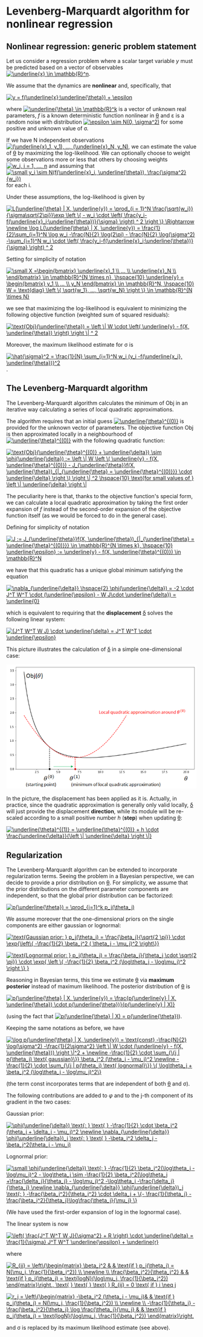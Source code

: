 # Levenberg-Marquardt algorithm for nonlinear regression

## Nonlinear regression: generic problem statement
Let us consider a regression problem where a scalar target variable _y_ must be predicted based on a vector of observables <a href="https://www.codecogs.com/eqnedit.php?latex=\underline{x}&space;\in&space;\mathbb{R}^n" target="_blank"><img src="https://latex.codecogs.com/gif.latex?\underline{x}&space;\in&space;\mathbb{R}^n" title="\underline{x} \in \mathbb{R}^n" /></a>.

We assume that the dynamics are **nonlinear** and, specifically, that

<a href="https://www.codecogs.com/eqnedit.php?latex=y&space;=&space;f(\underline{x};\underline{\theta})&space;&plus;&space;\epsilon" target="_blank"><img src="https://latex.codecogs.com/gif.latex?y&space;=&space;f(\underline{x};\underline{\theta})&space;&plus;&space;\epsilon" title="y = f(\underline{x};\underline{\theta}) + \epsilon" /></a>

where <a href="https://www.codecogs.com/eqnedit.php?latex=\underline{\theta}&space;\in&space;\mathbb{R}^k" target="_blank"><img src="https://latex.codecogs.com/gif.latex?\underline{\theta}&space;\in&space;\mathbb{R}^k" title="\underline{\theta} \in \mathbb{R}^k" /></a>  is a vector of unknown real parameters, _f_ is a known deterministic function nonlinear in <ins>&theta;</ins> and &epsilon; is a random noise with distribution <a href="https://www.codecogs.com/eqnedit.php?latex=\epsilon&space;\sim&space;N(0,&space;\sigma^2)" target="_blank"><img src="https://latex.codecogs.com/gif.latex?\epsilon&space;\sim&space;N(0,&space;\sigma^2)" title="\epsilon \sim N(0, \sigma^2)" /></a> for some positive and unknown value of &sigma;.

If we have N independent observations <a href="https://www.codecogs.com/eqnedit.php?latex=(\underline{x}_1,&space;y_1),&space;...,&space;(\underline{x}_N,&space;y_N)" target="_blank"><img src="https://latex.codecogs.com/gif.latex?(\underline{x}_1,&space;y_1),&space;...,&space;(\underline{x}_N,&space;y_N)" title="(\underline{x}_1, y_1), ..., (\underline{x}_N, y_N)" /></a>, we can estimate the value of <ins>&theta;</ins> by maximizing the log-likelihood. We can optionally choose to weight some observations more or less that others by choosing weights <a href="https://www.codecogs.com/eqnedit.php?latex=\dpi{100}&space;w_i,&space;i&space;=&space;1,&space;...,&space;n" target="_blank"><img src="https://latex.codecogs.com/svg.latex?\dpi{100}&space;w_i,&space;i&space;=&space;1,&space;...,&space;n" title="w_i, i = 1, ..., n" /></a> and assuming that <a href="https://www.codecogs.com/eqnedit.php?latex=\dpi{100}&space;\small&space;y_i&space;\sim&space;N(f(\underline{x}_i,&space;\underline{\theta}),&space;\frac{\sigma^2}{w_i})" target="_blank"><img src="https://latex.codecogs.com/svg.latex?\dpi{100}&space;\small&space;y_i&space;\sim&space;N(f(\underline{x}_i,&space;\underline{\theta}),&space;\frac{\sigma^2}{w_i})" title="\small y_i \sim N(f(\underline{x}_i, \underline{\theta}), \frac{\sigma^2}{w_i})" /></a> for each i.  

Under these assumptions, the log-likelihood is given by

<a href="https://www.codecogs.com/eqnedit.php?latex=L(\underline{\theta}&space;|&space;X,&space;\underline{y})&space;=&space;\prod_{i&space;=&space;1}^N&space;\frac{\sqrt{w_i}}{\sigma\sqrt{2\pi}}\exp&space;\left&space;\{&space;-&space;w_i&space;\cdot&space;\left(&space;\frac{y_i-f(\underline{x}_i;\underline{\theta})}{\sigma}&space;\right)&space;^&space;2&space;\right&space;\}&space;\Rightarrow&space;\newline&space;\log&space;L(\underline{\theta}&space;|&space;X,&space;\underline{y})&space;=&space;\frac{1}{2}\sum_{i=1}^N&space;\log&space;w_i&space;-\frac{N}{2}&space;\log(2\pi)&space;-&space;\frac{N}{2}&space;\log(\sigma^2)&space;-\sum_{i=1}^N&space;w_i&space;\cdot&space;\left(&space;\frac{y_i-f(\underline{x}_i;\underline{\theta})}{\sigma}&space;\right)&space;^&space;2" target="_blank"><img src="https://latex.codecogs.com/svg.latex?L(\underline{\theta}&space;|&space;X,&space;\underline{y})&space;=&space;\prod_{i&space;=&space;1}^N&space;\frac{\sqrt{w_i}}{\sigma\sqrt{2\pi}}\exp&space;\left&space;\{&space;-&space;w_i&space;\cdot&space;\left(&space;\frac{y_i-f(\underline{x}_i;\underline{\theta})}{\sigma}&space;\right)&space;^&space;2&space;\right&space;\}&space;\Rightarrow&space;\newline&space;\log&space;L(\underline{\theta}&space;|&space;X,&space;\underline{y})&space;=&space;\frac{1}{2}\sum_{i=1}^N&space;\log&space;w_i&space;-\frac{N}{2}&space;\log(2\pi)&space;-&space;\frac{N}{2}&space;\log(\sigma^2)&space;-\sum_{i=1}^N&space;w_i&space;\cdot&space;\left(&space;\frac{y_i-f(\underline{x}_i;\underline{\theta})}{\sigma}&space;\right)&space;^&space;2" title="L(\underline{\theta} | X, \underline{y}) = \prod_{i = 1}^N \frac{\sqrt{w_i}}{\sigma\sqrt{2\pi}}\exp \left \{ - w_i \cdot \left( \frac{y_i-f(\underline{x}_i;\underline{\theta})}{\sigma} \right) ^ 2 \right \} \Rightarrow \newline \log L(\underline{\theta} | X, \underline{y}) = \frac{1}{2}\sum_{i=1}^N \log w_i -\frac{N}{2} \log(2\pi) - \frac{N}{2} \log(\sigma^2) -\sum_{i=1}^N w_i \cdot \left( \frac{y_i-f(\underline{x}_i;\underline{\theta})}{\sigma} \right) ^ 2" /></a>
  
Setting for simplicity of notation

<a href="https://www.codecogs.com/eqnedit.php?latex=\dpi{100}&space;\small&space;X&space;=\begin{bmatrix}&space;\underline{x}_1&space;\\&space;...&space;\\&space;\underline{x}_N&space;\\&space;\end{bmatrix}&space;\in&space;\mathbb{R}^{N&space;\times&space;n},&space;\hspace{10}&space;\underline{y}&space;=&space;\begin{bmatrix}&space;y_1&space;\\&space;...&space;\\&space;y_N&space;\end{bmatrix}&space;\in&space;\mathbb{R}^N,&space;\hspace{10}&space;W&space;=&space;\text{diag}&space;\left&space;\{&space;\sqrt{w_1},&space;...,&space;\sqrt{w_N}&space;\right&space;\}&space;\in&space;\mathbb{R}^{N&space;\times&space;N}" target="_blank"><img src="https://latex.codecogs.com/svg.latex?\dpi{100}&space;\small&space;X&space;=\begin{bmatrix}&space;\underline{x}_1&space;\\&space;...&space;\\&space;\underline{x}_N&space;\\&space;\end{bmatrix}&space;\in&space;\mathbb{R}^{N&space;\times&space;n},&space;\hspace{10}&space;\underline{y}&space;=&space;\begin{bmatrix}&space;y_1&space;\\&space;...&space;\\&space;y_N&space;\end{bmatrix}&space;\in&space;\mathbb{R}^N,&space;\hspace{10}&space;W&space;=&space;\text{diag}&space;\left&space;\{&space;\sqrt{w_1},&space;...,&space;\sqrt{w_N}&space;\right&space;\}&space;\in&space;\mathbb{R}^{N&space;\times&space;N}" title="\small X =\begin{bmatrix} \underline{x}_1 \\ ... \\ \underline{x}_N \\ \end{bmatrix} \in \mathbb{R}^{N \times n}, \hspace{10} \underline{y} = \begin{bmatrix} y_1 \\ ... \\ y_N \end{bmatrix} \in \mathbb{R}^N, \hspace{10} W = \text{diag} \left \{ \sqrt{w_1}, ..., \sqrt{w_N} \right \} \in \mathbb{R}^{N \times N}" /></a>

we see that maximizing the log-likelihood is equivalent to minimizing the following objective function (weighted sum of squared residuals):

<a href="https://www.codecogs.com/eqnedit.php?latex=\text{Obj}(\underline{\theta})&space;=&space;\left&space;\|&space;W&space;\cdot&space;\left(&space;\underline{y}&space;-&space;f(X,&space;\underline{\theta})&space;\right)&space;\right&space;\|&space;^&space;2" target="_blank"><img src="https://latex.codecogs.com/svg.latex?\text{Obj}(\underline{\theta})&space;=&space;\left&space;\|&space;W&space;\cdot&space;\left(&space;\underline{y}&space;-&space;f(X,&space;\underline{\theta})&space;\right)&space;\right&space;\|&space;^&space;2" title="\text{Obj}(\underline{\theta}) = \left \| W \cdot \left( \underline{y} - f(X, \underline{\theta}) \right) \right \| ^ 2" /></a>

Moreover, the maximum likelihood estimate for &sigma; is

<a href="https://www.codecogs.com/eqnedit.php?latex=\hat{\sigma}^2&space;=&space;\frac{1}{N}&space;\sum_{i=1}^N&space;w_i&space;(y_i&space;-f(\underline{x_i},&space;\underline{\theta}))^2" target="_blank"><img src="https://latex.codecogs.com/svg.latex?\hat{\sigma}^2&space;=&space;\frac{1}{N}&space;\sum_{i=1}^N&space;w_i&space;(y_i&space;-f(\underline{x_i},&space;\underline{\theta}))^2" title="\hat{\sigma}^2 = \frac{1}{N} \sum_{i=1}^N w_i (y_i -f(\underline{x_i}, \underline{\theta}))^2" /></a>.

## The Levenberg-Marquardt algorithm

The Levenberg-Marquardt algorithm calculates the minimum of Obj in an iterative way calculating a series of local quadratic approximations.

The algorithm requires that an initial guess <a href="https://www.codecogs.com/eqnedit.php?latex=\underline{\theta}^{(0)}" target="_blank"><img src="https://latex.codecogs.com/svg.latex?\underline{\theta}^{(0)}" title="\underline{\theta}^{(0)}" /></a> is provided for the unknown vector of parameters. The objective function Obj is then approximated locally in a neighbourhood of <a href="https://www.codecogs.com/eqnedit.php?latex=\underline{\theta}^{(0)}" target="_blank"><img src="https://latex.codecogs.com/svg.latex?\underline{\theta}^{(0)}" title="\underline{\theta}^{(0)}" /></a> with the following quadratic function:

<a href="https://www.codecogs.com/eqnedit.php?latex=\text{Obj}(\underline{\theta}^{(0)}&space;&plus;&space;\underline{\delta})&space;\sim&space;\phi(\underline{\delta})&space;:=&space;\left&space;\|&space;W&space;\left&space;\(&space;\underline{y}&space;-&space;f(X,&space;\underline{\theta}^{(0)})&space;-&space;J_{\underline{\theta}}f(X,&space;\underline{\theta})_{|_{\underline{\theta}&space;=&space;\underline{\theta}^{(0)}}}&space;\cdot&space;\underline{\delta}&space;\right&space;\)&space;\right&space;\|&space;^2&space;\hspace{10}&space;\text{for&space;small&space;values&space;of&space;}&space;\left&space;\|&space;\underline{\delta}&space;\right&space;\|" target="_blank"><img src="https://latex.codecogs.com/svg.latex?\text{Obj}(\underline{\theta}^{(0)}&space;&plus;&space;\underline{\delta})&space;\sim&space;\phi(\underline{\delta})&space;:=&space;\left&space;\|&space;W&space;\left&space;\(&space;\underline{y}&space;-&space;f(X,&space;\underline{\theta}^{(0)})&space;-&space;J_{\underline{\theta}}f(X,&space;\underline{\theta})_{|_{\underline{\theta}&space;=&space;\underline{\theta}^{(0)}}}&space;\cdot&space;\underline{\delta}&space;\right&space;\)&space;\right&space;\|&space;^2&space;\hspace{10}&space;\text{for&space;small&space;values&space;of&space;}&space;\left&space;\|&space;\underline{\delta}&space;\right&space;\|" title="\text{Obj}(\underline{\theta}^{(0)} + \underline{\delta}) \sim \phi(\underline{\delta}) := \left \| W \left \( \underline{y} - f(X, \underline{\theta}^{(0)}) - J_{\underline{\theta}}f(X, \underline{\theta})_{|_{\underline{\theta} = \underline{\theta}^{(0)}}} \cdot \underline{\delta} \right \) \right \| ^2 \hspace{10} \text{for small values of } \left \| \underline{\delta} \right \|" /></a>

The peculiarity here is that, thanks to the objective function's special form, we can calculate a local quadratic approximation by taking the first order expansion of _f_ instead of the second-order expansion of the objective function itself (as we would be forced to do in the general case).

Defining for simplicity of notation

<a href="https://www.codecogs.com/eqnedit.php?latex=J&space;:=&space;J_{\underline{\theta}}f(X,&space;\underline{\theta})_{|_{\underline{\theta}&space;=&space;\underline{\theta}^{(0)}}}&space;\in&space;\mathbb{R}^{N&space;\times&space;k},&space;\hspace{10}&space;\underline{\epsilon}&space;:=&space;\underline{y}&space;-&space;f(X,&space;\underline{\theta}^{(0)})&space;\in&space;\mathbb{R}^N" target="_blank"><img src="https://latex.codecogs.com/svg.latex?J&space;:=&space;J_{\underline{\theta}}f(X,&space;\underline{\theta})_{|_{\underline{\theta}&space;=&space;\underline{\theta}^{(0)}}}&space;\in&space;\mathbb{R}^{N&space;\times&space;k},&space;\hspace{10}&space;\underline{\epsilon}&space;:=&space;\underline{y}&space;-&space;f(X,&space;\underline{\theta}^{(0)})&space;\in&space;\mathbb{R}^N" title="J := J_{\underline{\theta}}f(X, \underline{\theta})_{|_{\underline{\theta} = \underline{\theta}^{(0)}}} \in \mathbb{R}^{N \times k}, \hspace{10} \underline{\epsilon} := \underline{y} - f(X, \underline{\theta}^{(0)}) \in \mathbb{R}^N" /></a>

we have that this quadratic has a unique global minimum satisfying the equation

<a href="https://www.codecogs.com/eqnedit.php?latex=\nabla_{\underline{\delta}}&space;\hspace{2}&space;\phi(\underline{\delta})&space;=&space;-2&space;\cdot&space;J^T&space;W^T&space;\cdot&space;(\underline{\epsilon}&space;-&space;W&space;J\cdot&space;\underline{\delta})&space;=&space;\underline{0}" target="_blank"><img src="https://latex.codecogs.com/svg.latex?\nabla_{\underline{\delta}}&space;\hspace{2}&space;\phi(\underline{\delta})&space;=&space;-2&space;\cdot&space;J^T&space;W^T&space;\cdot&space;(\underline{\epsilon}&space;-&space;W&space;J\cdot&space;\underline{\delta})&space;=&space;\underline{0}" title="\nabla_{\underline{\delta}} \hspace{2} \phi(\underline{\delta}) = -2 \cdot J^T W^T \cdot (\underline{\epsilon} - W J\cdot \underline{\delta}) = \underline{0}" /></a>

which is equivalent to requiring that the **displacement** <ins>&delta;</ins> solves the following linear system:

<a href="https://www.codecogs.com/eqnedit.php?latex=(J^T&space;W^T&space;W&space;J)&space;\cdot&space;\underline{\delta}&space;=&space;J^T&space;W^T&space;\cdot&space;\underline{\epsilon}" target="_blank"><img src="https://latex.codecogs.com/svg.latex?(J^T&space;W^T&space;W&space;J)&space;\cdot&space;\underline{\delta}&space;=&space;J^T&space;W^T&space;\cdot&space;\underline{\epsilon}" title="(J^T W^T W J) \cdot \underline{\delta} = J^T W^T \cdot \underline{\epsilon}" /></a>

This picture illustrates the calculation of <ins>&delta;</ins> in a simple one-dimensional case:

![alt-text](https://github.com/flowel1/nonlinear-regression/blob/master/pictures/quadratic-approx.png)

In the picture, the displacement has been applied as it is. Actually, in practice, since the quadratic approximation is generally only valid locally, <ins>&delta;</ins> will just provide the displacement **direction**, while its module will be re-scaled according to a small positive number _h_ (**step**) when updating <ins>&theta;</ins>:

<a href="https://www.codecogs.com/eqnedit.php?latex=\underline{\theta}^{(1)}&space;=&space;\underline{\theta}^{(0)}&space;&plus;&space;h&space;\cdot&space;\frac{\underline{\delta}}{\left&space;\|&space;\underline{\delta}&space;\right&space;\|}" target="_blank"><img src="https://latex.codecogs.com/svg.latex?\underline{\theta}^{(1)}&space;=&space;\underline{\theta}^{(0)}&space;&plus;&space;h&space;\cdot&space;\frac{\underline{\delta}}{\left&space;\|&space;\underline{\delta}&space;\right&space;\|}" title="\underline{\theta}^{(1)} = \underline{\theta}^{(0)} + h \cdot \frac{\underline{\delta}}{\left \| \underline{\delta} \right \|}" /></a>


## Regularization

The Levenberg-Marquardt algorithm can be extended to incorporate regularization terms. Seeing the problem in a Bayesian perspective, we can decide to provide a prior distribution on <ins>&theta;</ins>. For simplicity, we assume that the prior distributions on the different parameter components are independent, so that the global prior distribution can be factorized:

<a href="https://www.codecogs.com/eqnedit.php?latex=p(\underline{\theta})&space;=&space;\prod_{j=1}^k&space;p_j(\theta_j)" target="_blank"><img src="https://latex.codecogs.com/svg.latex?p(\underline{\theta})&space;=&space;\prod_{j=1}^k&space;p_j(\theta_j)" title="p(\underline{\theta}) = \prod_{j=1}^k p_j(\theta_j)" /></a>

We assume moreover that the one-dimensional priors on the single components are either gaussian or lognormal:

<a href="https://www.codecogs.com/eqnedit.php?latex=\text{Gaussian&space;prior:&space;}&space;p_j(\theta_j)&space;=&space;\frac{\beta_j}{\sqrt{2&space;\pi}}&space;\cdot&space;\exp{\left\{&space;-\frac{1}{2}&space;\beta_j^2&space;(&space;\theta_j&space;-&space;\mu_j)^2&space;\right\}}" target="_blank"><img src="https://latex.codecogs.com/svg.latex?\text{Gaussian&space;prior:&space;}&space;p_j(\theta_j)&space;=&space;\frac{\beta_j}{\sqrt{2&space;\pi}}&space;\cdot&space;\exp{\left\{&space;-\frac{1}{2}&space;\beta_j^2&space;(&space;\theta_j&space;-&space;\mu_j)^2&space;\right\}}" title="\text{Gaussian prior: } p_j(\theta_j) = \frac{\beta_j}{\sqrt{2 \pi}} \cdot \exp{\left\{ -\frac{1}{2} \beta_j^2 ( \theta_j - \mu_j)^2 \right\}}" /></a>

<a href="https://www.codecogs.com/eqnedit.php?latex=\text{Lognormal&space;prior:&space;}&space;p_j(\theta_j)&space;=&space;\frac{\beta_j}{\theta_j&space;\cdot&space;\sqrt{2&space;\pi}}&space;\cdot&space;\exp{&space;\left&space;\{&space;-\frac{1}{2}&space;\beta_j^2&space;(\log\theta_j&space;-&space;\log\mu_j)^2&space;\right&space;\}&space;}" target="_blank"><img src="https://latex.codecogs.com/svg.latex?\text{Lognormal&space;prior:&space;}&space;p_j(\theta_j)&space;=&space;\frac{\beta_j}{\theta_j&space;\cdot&space;\sqrt{2&space;\pi}}&space;\cdot&space;\exp{&space;\left&space;\{&space;-\frac{1}{2}&space;\beta_j^2&space;(\log\theta_j&space;-&space;\log\mu_j)^2&space;\right&space;\}&space;}" title="\text{Lognormal prior: } p_j(\theta_j) = \frac{\beta_j}{\theta_j \cdot \sqrt{2 \pi}} \cdot \exp{ \left \{ -\frac{1}{2} \beta_j^2 (\log\theta_j - \log\mu_j)^2 \right \} }" /></a>

Reasoning in Bayesian terms, this time we estimate <ins>&theta;</ins> via **maximum posterior** instead of maximum likelihood. The posterior distribution of <ins>&theta;</ins> is

<a href="https://www.codecogs.com/eqnedit.php?latex=p(\underline{\theta}&space;|&space;X,&space;\underline{y})&space;=&space;\frac{p(\underline{y}&space;|&space;X,&space;\underline{\theta})&space;\cdot&space;p(\underline{\theta})}{p(\underline{y}&space;|&space;X)}" target="_blank"><img src="https://latex.codecogs.com/svg.latex?p(\underline{\theta}&space;|&space;X,&space;\underline{y})&space;=&space;\frac{p(\underline{y}&space;|&space;X,&space;\underline{\theta})&space;\cdot&space;p(\underline{\theta})}{p(\underline{y}&space;|&space;X)}" title="p(\underline{\theta} | X, \underline{y}) = \frac{p(\underline{y} | X, \underline{\theta}) \cdot p(\underline{\theta})}{p(\underline{y} | X)}" /></a>

(using the fact that <a href="https://www.codecogs.com/eqnedit.php?latex=p(\underline{\theta}&space;|&space;X)&space;=&space;p(\underline{\theta})" target="_blank"><img src="https://latex.codecogs.com/svg.latex?p(\underline{\theta}&space;|&space;X)&space;=&space;p(\underline{\theta})" title="p(\underline{\theta} | X) = p(\underline{\theta})" /></a>).

Keeping the same notations as before, we have

<a href="https://www.codecogs.com/eqnedit.php?latex=\log&space;p(\underline{\theta}&space;|&space;X,&space;\underline{y})&space;=&space;\text{const}&space;-\frac{N}{2}&space;\log(\sigma^2)&space;-\frac{1}{2\sigma^2}&space;\left&space;\|&space;W&space;\cdot&space;(\underline{y}&space;-&space;f(X,&space;\underline{\theta}))&space;\right&space;\|^2&space;&plus;&space;\newline&space;-\frac{1}{2}&space;\cdot&space;\sum_{\{j&space;|&space;p(\theta_j)&space;\text{&space;gaussian}\}}&space;\beta_j^2&space;(\theta_j&space;-&space;\mu_j)^2&space;\newline&space;-\frac{1}{2}&space;\cdot&space;\sum_{\{j&space;|&space;p(\theta_j)&space;\text{&space;lognormal}\}}&space;\{&space;\log\theta_j&space;&plus;&space;\beta_j^2&space;(\log\theta_j&space;-&space;\log\mu_j)^2\}" target="_blank"><img src="https://latex.codecogs.com/svg.latex?\log&space;p(\underline{\theta}&space;|&space;X,&space;\underline{y})&space;=&space;\text{const}&space;-\frac{N}{2}&space;\log(\sigma^2)&space;-\frac{1}{2\sigma^2}&space;\left&space;\|&space;W&space;\cdot&space;(\underline{y}&space;-&space;f(X,&space;\underline{\theta}))&space;\right&space;\|^2&space;&plus;&space;\newline&space;-\frac{1}{2}&space;\cdot&space;\sum_{\{j&space;|&space;p(\theta_j)&space;\text{&space;gaussian}\}}&space;\beta_j^2&space;(\theta_j&space;-&space;\mu_j)^2&space;\newline&space;-\frac{1}{2}&space;\cdot&space;\sum_{\{j&space;|&space;p(\theta_j)&space;\text{&space;lognormal}\}}&space;\{&space;\log\theta_j&space;&plus;&space;\beta_j^2&space;(\log\theta_j&space;-&space;\log\mu_j)^2\}" title="\log p(\underline{\theta} | X, \underline{y}) = \text{const} -\frac{N}{2} \log(\sigma^2) -\frac{1}{2\sigma^2} \left \| W \cdot (\underline{y} - f(X, \underline{\theta})) \right \|^2 + \newline -\frac{1}{2} \cdot \sum_{\{j | p(\theta_j) \text{ gaussian}\}} \beta_j^2 (\theta_j - \mu_j)^2 \newline -\frac{1}{2} \cdot \sum_{\{j | p(\theta_j) \text{ lognormal}\}} \{ \log\theta_j + \beta_j^2 (\log\theta_j - \log\mu_j)^2\}" /></a>

(the term const incorporates terms that are independent of both <ins>&theta;</ins> and &sigma;).

The following contributions are added to _&phi;_ and to the j-th component of its gradient in the two cases:

Gaussian prior:

<a href="https://www.codecogs.com/eqnedit.php?latex=\phi(\underline{\delta})&space;\text{:&space;}&space;\text{&space;}&space;-\frac{1}{2}&space;\cdot&space;\beta_j^2&space;(\theta_j&space;&plus;&space;\delta_j&space;-&space;\mu_j)^2&space;\newline&space;\nabla_{\underline{\delta}}&space;\phi(\underline{\delta})_j&space;\text{:&space;}&space;\text{&space;}&space;-\beta_j^2&space;\delta_j&space;-\beta_j^2(\theta_j&space;-&space;\mu_j)" target="_blank"><img src="https://latex.codecogs.com/svg.latex?\phi(\underline{\delta})&space;\text{:&space;}&space;\text{&space;}&space;-\frac{1}{2}&space;\cdot&space;\beta_j^2&space;(\theta_j&space;&plus;&space;\delta_j&space;-&space;\mu_j)^2&space;\newline&space;\nabla_{\underline{\delta}}&space;\phi(\underline{\delta})_j&space;\text{:&space;}&space;\text{&space;}&space;-\beta_j^2&space;\delta_j&space;-\beta_j^2(\theta_j&space;-&space;\mu_j)" title="\phi(\underline{\delta}) \text{: } \text{ } -\frac{1}{2} \cdot \beta_j^2 (\theta_j + \delta_j - \mu_j)^2 \newline \nabla_{\underline{\delta}} \phi(\underline{\delta})_j \text{: } \text{ } -\beta_j^2 \delta_j -\beta_j^2(\theta_j - \mu_j)" /></a>

Lognormal prior:

<a href="https://www.codecogs.com/eqnedit.php?latex=\small&space;\phi(\underline{\delta})&space;\text{:&space;}&space;-\frac{1}{2}&space;\beta_j^2(\log\theta_j&space;-&space;\log\mu_j)^2&space;-&space;\log\theta_j&space;\sim&space;-\frac{1}{2}&space;\beta_j^2(\log\theta_j&space;&plus;\frac{\delta_j}{\theta_j}&space;-&space;\log\mu_j)^2&space;-\log\theta_j&space;-\frac{\delta_j}{\theta_j}&space;\newline&space;\nabla_{\underline{\delta}}&space;\phi(\underline{\delta})_j&space;\text{:&space;}&space;-\frac{\beta_j^2}{\theta_j^2}&space;\cdot&space;\delta_j&space;&plus;&space;\{-&space;\frac{1}{\theta_j}&space;-\frac{\beta_j^2}{\theta_j}\log\frac{\theta_j}{\mu_j}&space;\}" target="_blank"><img src="https://latex.codecogs.com/svg.latex?\small&space;\phi(\underline{\delta})&space;\text{:&space;}&space;-\frac{1}{2}&space;\beta_j^2(\log\theta_j&space;-&space;\log\mu_j)^2&space;-&space;\log\theta_j&space;\sim&space;-\frac{1}{2}&space;\beta_j^2(\log\theta_j&space;&plus;\frac{\delta_j}{\theta_j}&space;-&space;\log\mu_j)^2&space;-\log\theta_j&space;-\frac{\delta_j}{\theta_j}&space;\newline&space;\nabla_{\underline{\delta}}&space;\phi(\underline{\delta})_j&space;\text{:&space;}&space;-\frac{\beta_j^2}{\theta_j^2}&space;\cdot&space;\delta_j&space;&plus;&space;\{-&space;\frac{1}{\theta_j}&space;-\frac{\beta_j^2}{\theta_j}\log\frac{\theta_j}{\mu_j}&space;\}" title="\small \phi(\underline{\delta}) \text{: } -\frac{1}{2} \beta_j^2(\log\theta_j - \log\mu_j)^2 - \log\theta_j \sim -\frac{1}{2} \beta_j^2(\log\theta_j +\frac{\delta_j}{\theta_j} - \log\mu_j)^2 -\log\theta_j -\frac{\delta_j}{\theta_j} \newline \nabla_{\underline{\delta}} \phi(\underline{\delta})_j \text{: } -\frac{\beta_j^2}{\theta_j^2} \cdot \delta_j + \{- \frac{1}{\theta_j} -\frac{\beta_j^2}{\theta_j}\log\frac{\theta_j}{\mu_j} \}" /></a>

(We have used the first-order expansion of log in the lognormal case).

The linear system is now

<a href="https://www.codecogs.com/eqnedit.php?latex=\left(&space;\frac{J^T&space;W^T&space;W&space;J}{\sigma^2}&space;&plus;&space;R&space;\right)&space;\cdot&space;\underline{\delta}&space;=&space;\frac{1}{\sigma}&space;J^T&space;W^T&space;\underline{\epsilon}&space;&plus;&space;\underline{r}" target="_blank"><img src="https://latex.codecogs.com/svg.latex?\left(&space;\frac{J^T&space;W^T&space;W&space;J}{\sigma^2}&space;&plus;&space;R&space;\right)&space;\cdot&space;\underline{\delta}&space;=&space;\frac{1}{\sigma}&space;J^T&space;W^T&space;\underline{\epsilon}&space;&plus;&space;\underline{r}" title="\left( \frac{J^T W^T W J}{\sigma^2} + R \right) \cdot \underline{\delta} = \frac{1}{\sigma} J^T W^T \underline{\epsilon} + \underline{r}" /></a>

where

<a href="https://www.codecogs.com/eqnedit.php?latex=R_{jj}&space;=&space;\left\{\begin{matrix}&space;\beta_j^2&space;&&space;&&space;\text{if&space;}&space;p_j(\theta_j)&space;=&space;N(\mu_j,&space;\frac{1}{\beta_j^2})&space;\\&space;\newline&space;\\&space;\frac{\beta_j^2}{\theta_j^2}&space;&&space;&&space;\text{if&space;}&space;p_j(\theta_j)&space;=&space;\text{logN}(\log\mu_j,&space;\frac{1}{\beta_j^2})&space;\end{matrix}\right.,&space;\text{&space;}&space;\text{&space;}&space;\text{&space;}&space;R_{ij}&space;=&space;0&space;\text{&space;if&space;}&space;i&space;\neq&space;j" target="_blank"><img src="https://latex.codecogs.com/svg.latex?R_{jj}&space;=&space;\left\{\begin{matrix}&space;\beta_j^2&space;&&space;&&space;\text{if&space;}&space;p_j(\theta_j)&space;=&space;N(\mu_j,&space;\frac{1}{\beta_j^2})&space;\\&space;\newline&space;\\&space;\frac{\beta_j^2}{\theta_j^2}&space;&&space;&&space;\text{if&space;}&space;p_j(\theta_j)&space;=&space;\text{logN}(\log\mu_j,&space;\frac{1}{\beta_j^2})&space;\end{matrix}\right.,&space;\text{&space;}&space;\text{&space;}&space;\text{&space;}&space;R_{ij}&space;=&space;0&space;\text{&space;if&space;}&space;i&space;\neq&space;j" title="R_{jj} = \left\{\begin{matrix} \beta_j^2 & & \text{if } p_j(\theta_j) = N(\mu_j, \frac{1}{\beta_j^2}) \\ \newline \\ \frac{\beta_j^2}{\theta_j^2} & & \text{if } p_j(\theta_j) = \text{logN}(\log\mu_j, \frac{1}{\beta_j^2}) \end{matrix}\right., \text{ } \text{ } \text{ } R_{ij} = 0 \text{ if } i \neq j" /></a>

<a href="https://www.codecogs.com/eqnedit.php?latex=r_j&space;=&space;\left\{\begin{matrix}&space;-\beta_j^2&space;(\theta_j&space;-&space;\mu_j)&&space;&&space;\text{if&space;}&space;p_j(\theta_j)&space;=&space;N(\mu_j,&space;\frac{1}{\beta_j^2})&space;\\&space;\newline&space;\\&space;-\frac{1}{\theta_j}&space;-&space;\frac{\beta_j^2}{\theta_j}&space;\log&space;\frac{\theta_j}{\mu_j}&space;&&space;&&space;\text{if&space;}&space;p_j(\theta_j)&space;=&space;\text{logN}(\log\mu_j,&space;\frac{1}{\beta_j^2})&space;\end{matrix}\right." target="_blank"><img src="https://latex.codecogs.com/svg.latex?r_j&space;=&space;\left\{\begin{matrix}&space;-\beta_j^2&space;(\theta_j&space;-&space;\mu_j)&&space;&&space;\text{if&space;}&space;p_j(\theta_j)&space;=&space;N(\mu_j,&space;\frac{1}{\beta_j^2})&space;\\&space;\newline&space;\\&space;-\frac{1}{\theta_j}&space;-&space;\frac{\beta_j^2}{\theta_j}&space;\log&space;\frac{\theta_j}{\mu_j}&space;&&space;&&space;\text{if&space;}&space;p_j(\theta_j)&space;=&space;\text{logN}(\log\mu_j,&space;\frac{1}{\beta_j^2})&space;\end{matrix}\right." title="r_j = \left\{\begin{matrix} -\beta_j^2 (\theta_j - \mu_j)& & \text{if } p_j(\theta_j) = N(\mu_j, \frac{1}{\beta_j^2}) \\ \newline \\ -\frac{1}{\theta_j} - \frac{\beta_j^2}{\theta_j} \log \frac{\theta_j}{\mu_j} & & \text{if } p_j(\theta_j) = \text{logN}(\log\mu_j, \frac{1}{\beta_j^2}) \end{matrix}\right." /></a>

and &sigma; is replaced by its maximum likelihood estimate (see above).
